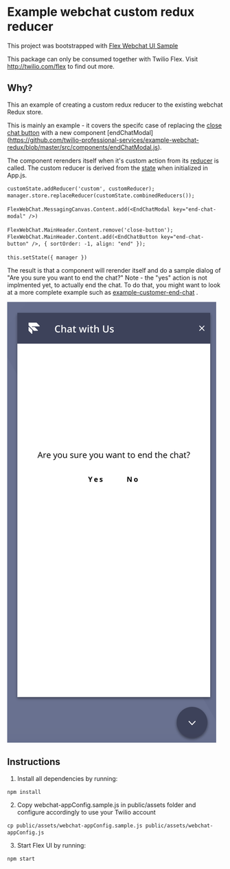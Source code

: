# Example webchat custom redux reducer

This project was bootstrapped with [Flex Webchat UI Sample](https://github.com/twilio/flex-webchat-ui-sample)

This package can only be consumed together with Twilio Flex. Visit http://twilio.com/flex to find out more.


## Why?
This an example of creating a custom redux reducer to the existing webchat Redux store.  

This is mainly an example - it covers the specifc case of replacing the [close chat button](https://github.com/twilio-professional-services/example-webchat-redux/blob/master/src/components/endChatModal.js) with a new component [endChatModal] (https://github.com/twilio-professional-services/example-webchat-redux/blob/master/src/components/endChatModal.js). 

The component rerenders itself when it's custom action from its [reducer](https://github.com/twilio-professional-services/example-webchat-redux/blob/master/src/store/reducers/customReducer.js) is called.  The custom reducer is derived from the [state](https://github.com/twilio-professional-services/example-webchat-redux/blob/master/src/store/state.js) when initialized in App.js.

```
customState.addReducer('custom', customReducer);
manager.store.replaceReducer(customState.combinedReducers());

FlexWebChat.MessagingCanvas.Content.add(<EndChatModal key="end-chat-modal" />)

FlexWebChat.MainHeader.Content.remove('close-button');
FlexWebChat.MainHeader.Content.add(<EndChatButton key="end-chat-button" />, { sortOrder: -1, align: "end" });

this.setState({ manager })
```

The result is that a component will rerender itself and do a sample dialog of "Are you sure you want to end the chat?"   Note - the "yes" action is not implmented yet, to actually end the chat.  To do that, you might want to look at a more complete example such as [example-customer-end-chat](https://github.com/twilio-professional-services/example-customer-end-chat) .  

![closechat](endchatimg.png)


## Instructions

1. Install all dependencies by running:
```
npm install
```
2. Copy webchat-appConfig.sample.js in public/assets folder and configure accordingly to use your Twilio account
```
cp public/assets/webchat-appConfig.sample.js public/assets/webchat-appConfig.js
```
3. Start Flex UI by running:
```
npm start
```